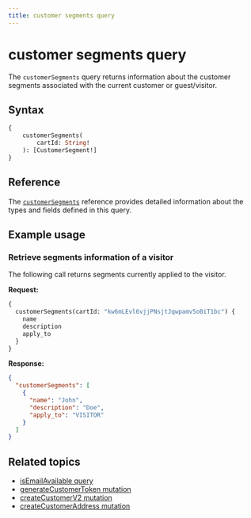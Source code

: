 ```yaml
---
title: customer segments query
---
```


# customer segments query

The `customerSegments` query returns information about the customer segments associated with the current customer or guest/visitor.

## Syntax

```graphql
{
    customerSegments(
        cartId: String!
    ): [CustomerSegment!]
}
```

## Reference

The [`customerSegments`](https://developer.adobe.com/commerce/webapi/graphql-api/index.html#query-customer-segments) reference provides detailed information about the types and fields defined in this query.

## Example usage

### Retrieve segments information of a visitor

The following call returns segments currently applied to the visitor.

**Request:**

```graphql
{
  customerSegments(cartId: "kw6mLEvl6vjjPNsjtJqwpamv5o0iT1bc") {
    name
    description
    apply_to
  }
}
```

**Response:**

```json
{
  "customerSegments": [
    {
      "name": "John",
      "description": "Doe",
      "apply_to": "VISITOR"
    }
  ]
}
```

## Related topics

*  [isEmailAvailable query](../../b2b/company/queries/is-company-email-available.md)
*  [generateCustomerToken mutation](../mutations/generate-token.md)
*  [createCustomerV2 mutation](../mutations/create-v2.md)
*  [createCustomerAddress mutation](../mutations/create-address.md)
